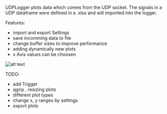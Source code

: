 UDPLogger plots data which comes from the UDP socket. The signals in a UDP dataframe were defined in a .xlsx and will imported into the logger.

Features:
- import and export Settings
- save incomming data to file
- change buffer sizes to improve performance
- adding dynamically new plots
- x Axis values can be choosen

![alt text](https://github.com/Murmele/UDPLogger/blob/master/res/images/MainView.png)

TODO:
- add Trigger
- qgrip , resizing plots
- different plot types
- change x, y ranges by settings
- export plots

